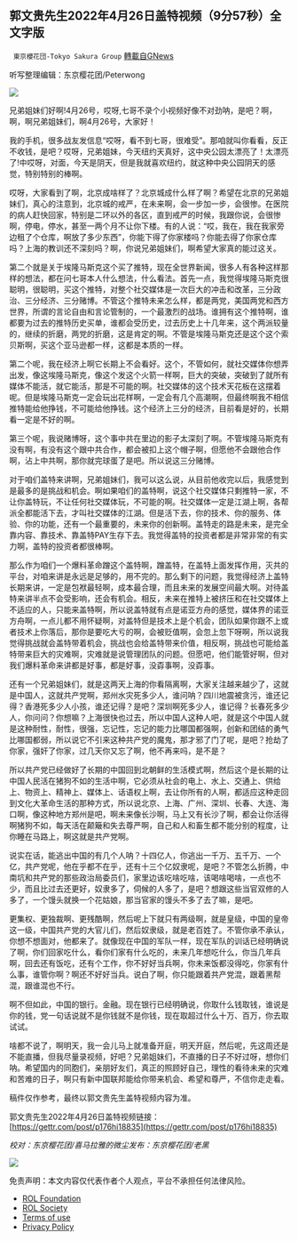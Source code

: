 ## 郭文贵先生2022年4月26日盖特视频（9分57秒）全文字版
` 東京櫻花団-Tokyo Sakura Group` [轉載自GNews](https://gnews.org/zh-hans/2420847/)

听写整理编辑：东京樱花团/Peterwong
 
![](https://assets.gnews.org/wp-content/uploads/2022/04/郭文贵先生2022年4月26日盖特视频（9分57秒）全文字版.png)
 
兄弟姐妹们好啊!4月26号，哎呀,七哥不录个小视频好像不对劲呐，是吧？啊，啊，啊兄弟姐妹们，啊4月26号，大家好！
 
我的手机，很多战友发信息“哎呀，看不到七哥，很难受”。那咱就叫你看看，反正不收钱，是吧？哎呀，兄弟姐妹，今天纽约天真好，这中央公园太漂亮了！太漂亮了!中哎呀，对面，今天是阴天，但是我就喜欢纽约，就这种中央公园阴天的感觉，特别特别的棒啊。
 
哎呀，大家看到了啊，北京成啥样了？北京城成什么样了啊？希望在北京的兄弟姐妹们，真心的注意到，北京城的戒严，在未来啊，会一步加一步，会很惨。在医院的病人赶快回家，特别是二环以外的各区，直到戒严的时候，我跟你说，会很惨啊，停电，停水，甚至一两个月不让你下楼。有的人说：“哎，我在，我在我家旁边租了个仓库，啊放了多少东西”，你能下得了你家楼吗？你能去得了你家仓库吗？上海的教训还不深刻吗？啊，你说兄弟姐妹们，啊希望大家真的能过这关。
 
第二个就是关于埃隆马斯克这个买了推特，现在全世界新闻，很多人有各种这样那样的想法，都在问七哥本人什么想法，什么看法。首先一点，我觉得埃隆马斯克很聪明，很聪明，买这个推特，对整个社交媒体是一次巨大的冲击和改革，三分政治、三分经济、三分赌博。不管这个推特未来怎么样，都是两党，美国两党和西方世界，所谓的言论自由和言论管制的，一个最激烈的战场。谁拥有这个推特啊，谁都要为过去的推特历史买单，谁都会受历史，过去历史上十几年来，这个两派较量的，继续的折磨，两党的折磨，这是肯定的啊。不管是埃隆马斯克还是这个这个索贝斯啊，买这个亚马逊都一样，这都是本质的一样。
 
第二个呢，我在经济上啊它长期上不会看好。这个，不管如何，就社交媒体你想弄出发，像这埃隆马斯克，像这个发这个火箭一样啊，巨大的突破，突破到了就所有媒体不能活，就它能活，那是不可能的啊。社交媒体的这个技术天花板在这摆着呢。但是埃隆马斯克一定会玩出花样啊，一定会有几个高潮啊，但最终啊我不相信推特能给他挣钱，不可能给他挣钱。这个经济上三分的经济，目前看是好的，长期看一定是不好的啊。
 
第三个呢，我说赌博呀，这个事中共在里边的影子太深刻了啊。不管埃隆马斯克有没有啊，有没有这个跟中共合作，都会被扣上这个帽子啊，但愿他不会跟他合作啊，沾上中共啊，那你就完球蛋了是吧。所以说这三分赌博。
 
对于咱们盖特来讲啊，兄弟姐妹们，我可以这么说，从目前他收完以后，我感觉到是最多的是挑战和机会。啊如果咱们的盖特啊，说这个社交媒体只剩推特一家，不让你盖特玩，不让任何社交媒体玩，不可能的啊。社交媒体一定是江湖上啊，各帮派全都能活下去，才叫社交媒体的江湖。但是活下去，你的技术、你的服务、体验、你的功能，还有一个最重要的，未来你的创新啊。盖特走的路是未来，是完全靠内容、靠技术、靠盖特PAY生存下去。我觉得盖特的投资者都是非常非常的有实力啊，盖特的投资者都很棒啊。
 
那么作为咱们一个爆料革命蹭这个盖特啊，蹭盖特，在盖特上面发挥作用，灭共的平台，对咱来讲是永远是足够的，用不完的。那么剩下的问题，我觉得经济上盖特长期来讲，一定是包袱最轻啊，成本最合理，而且未来的发展空间最大啊。对待盖特来讲半点不会受影响，还会有机会。相反，未来在推特上被挤压和在社交媒体上不适应的人，只能来盖特啊，所以说盖特就有点是诺亚方舟的感觉，媒体界的诺亚方舟啊，一点儿都不用怀疑啊，对盖特但是技术上是个机会，团队如果你跟不上或者技术上你落后，那你是要吃大亏的啊，会被贬值啊，会忽上忽下呀啊，所以说我觉得挑战就会盖特带着机会，挑战也会给盖特带来价值，相反啊，挑战也可能给盖特带来巨大的灾难啊，灾难就是说管理团队的问题。但愿吧，他们能管好啊，但对我们爆料革命来讲都是好事，都是好事，没孬事啊，没孬事。
 
还有一个兄弟姐妹们，就是这两天上海的你看隔离啊，大家关注越来越少了，这就是中国人，这就共产党啊，郑州水灾死多少人，谁问呐？四川地震被贪污，谁还记得？香港死多少人小孩，谁还记得？是吧？深圳啊死多少人，谁记得？长春死多少人，你问问？你想嘛？上海很快也过去，所以中国人这种人吧，就是这个中国人就是这种耐性，耐性，很强，忘记性，忘记的能力比哪国都强啊，创新和团结的勇气比哪国都弱，所以说它不引来这种共产党的魔鬼，那才邪了门了呢，是吧？抢劫了你家，强奸了你家，过几天你又忘了啊，他不再来吗，是不是？
 
所以共产党已经做好了长期的中国回到北朝鲜的生活模式啊，然后这个是长期的让中国人民活在猪狗不如的生活中啊，它必须从社会的电上、水上、交通上、供给上、物资上、精神上、媒体上、话语权上啊，去让你所有的人啊，都适应这种走回到文化大革命生活的那种方式，所以说北京、上海、广州、深圳、长春、大连、海口啊，像这种地方郑州是吧，啊未来像长沙啊，马上又有长沙了啊，都会让你活得啊猪狗不如，每天活在颠簸和失去尊严啊，自己和人和畜生都不能分别的程度，让你睡在马路上，啊这就是共产党啊。
 
说实在话，能逃出中国的有几个人呐？十四亿人，你逃出一千万、五千万、一个亿，共产党呢，他在乎都不在乎，还有十三个亿奴隶呢，是吧？不管怎么折腾，中南坑和共产党的那些政治局委员们，家里边该吃啥吃啥，该喝啥喝啥，一点也不少，而且比过去还更好，奴隶多了，伺候的人多了，是吧？想跟这些当官双修的人多了，一个馒头就换一个花姑娘，那当官家的馒头不多了去了嘛，是吧。
 
更集权、更独裁啊、更残酷啊，然后呢上下就只有两级啊，就是皇级，中国的皇帝这一级，中国共产党的大官儿们，然后奴隶级，就是老百姓了。不管你承不承认，你想不想面对，他都来了。就像现在中国的军队一样，现在军队的训话已经明确说了啊，你们回家吃什么，看你们家有什么吃的，未来几年想吃什么，你当几年兵啊，回去还有饭吃，还有个工作，你不好好当兵啊，你未来饭都没得吃，你家有什么事，谁管你啊？啊还不好好当兵。说白了啊，你只能跟着共产党混，跟着黑帮混，跟谁混也不行。
 
啊不但如此，中国的银行。金融。现在银行已经明确说，你取什么钱取钱，谁说是你的钱，党一句话说就不是你钱就不是你钱，现在取超过什么十万、百万，你去取试试。
 
啥都不说了，啊明天，我一会儿马上就准备开庭，明天开庭，然后呢，先这周还是不能直播，但我尽量录视频，好吧？兄弟姐妹们，不直播的日子不好过呀，想你们呐。希望国内的同胞们，亲朋好友们，真正的照顾好自己，理性的看待未来的灾难和苦难的日子，啊只有新中国联邦能给你带来机会、希望和尊严，不信你走走看。
 
稿件仅作参考，最终以郭文贵先生盖特视频内容为准。
 
郭文贵先生2022年4月26日盖特视频链接： 
[https://gettr.com/post/p176hi18835](https://gettr.com/post/p176hi18835)
 
*校对：东京樱花团/喜马拉雅的微尘发布：东京樱花团/老黑*
 
![](https://assets.gnews.org/wp-content/uploads/2022/03/yht.jpg)

免责声明：本文内容仅代表作者个人观点，平台不承担任何法律风险。
  
- [ROL Foundation](https://rolfoundation.org/)
- [ROL Society](https://rolsociety.org/)
- [Terms of use](https://gnews.org/terms-of-use-3/)
- [Privacy Policy](https://gnews.org/privacy-policy/)
